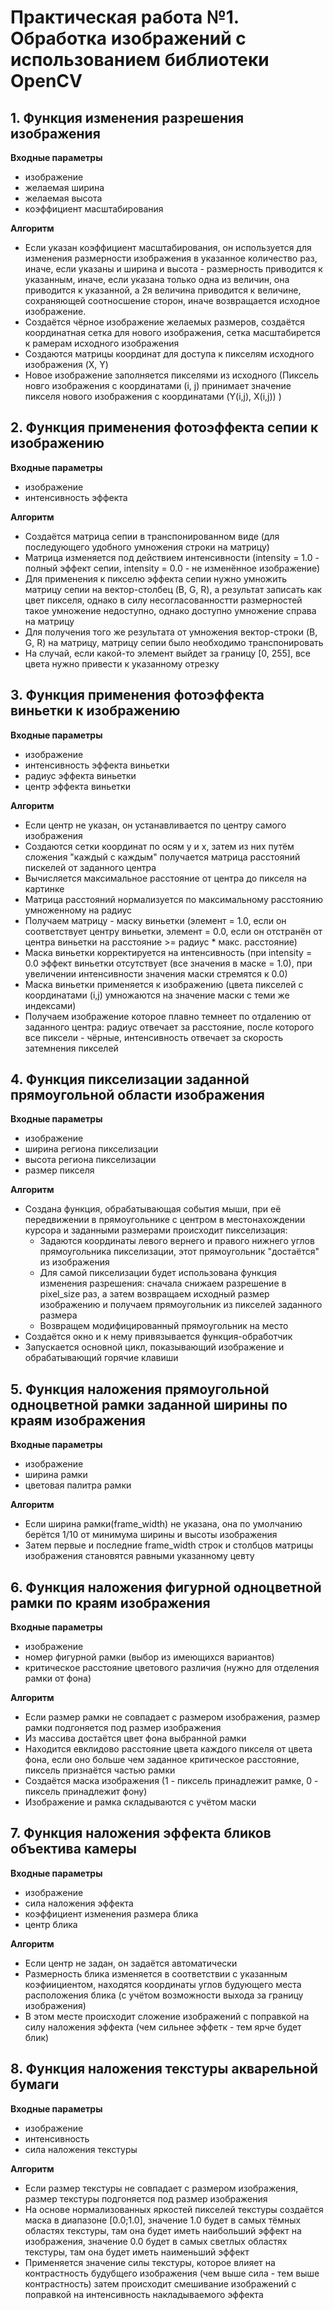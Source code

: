 # Практическая работа №1. Обработка изображений с использованием библиотеки OpenCV

## 1. Функция изменения разрешения изображения

**Входные параметры**
 - изображение
 - желаемая ширина
 - желаемая высота
 - коэффициент масштабирования

**Алгоритм**
 - Если указан коэффициент масштабирования, он используется для изменения размерности изображения в    указанное количество раз,
     иначе, если указаны и ширина и высота - размерность приводится к указанным,
     иначе, если указана только одна из величин, она приводится к указанной, а 2я величина приводится к величине, сохраняющей соотносшение сторон,
     иначе возвращается исходное изображение.
 - Создаётся чёрное изображение желаемых размеров, создаётся координатная сетка для нового изображения, сетка масштабирется к рамерам исходного изображения
 - Создаются матрицы координат для доступа к пикселям исходного изображения (X, Y)
 - Новое изображение заполняется пикселями из исходного (Пиксель новго изображения с координатами (i, j) принимает значение пикселя нового изображения с координатами (Y(i,j), X(i,j)) )

## 2. Функция применения фотоэффекта сепии к изображению

**Входные параметры**
 - изображение
 - интенсивность эффекта

**Алгоритм**
 - Создаётся матрица сепии в транспонированном виде (для последующего удобного умножения строки на матрицу)
 - Матрица изменяется под действием интенсивности (intensity = 1.0 - полный эффект сепии, intensity = 0.0 - не изменённое изображение)
 - Для применения к пикселю эффекта сепии нужно умножить матрицу сепии на вектор-столбец (B, G, R), а результат записать как цвет пикселя, однако в силу несогласованностти размерностей такое умножение недоступно, однако доступно умножение справа на матрицу
 - Для получения того же результата от умножения вектор-строки (B, G, R) на матрицу, матрицу сепии было необходимо транспонировать
 - На случай, если какой-то элемент выйдет за границу [0, 255], все цвета нужно привести к указанному отрезку


## 3. Функция применения фотоэффекта виньетки к изображению

**Входные параметры**
 - изображение
 - интенсивность эффекта виньетки
 - радиус эффекта виньетки
 - центр эффекта виньетки

**Алгоритм**
 - Если центр не указан, он устанавливается по центру самого изображения
 - Создаются сетки координат по осям y и x, затем из них путём сложения "каждый с каждым" получается матрица расстояний пискелей от заданного центра
 - Вычисляется максимальное расстояние от центра до пикселя на картинке
 - Матрица расстояний нормализуется по максимальному расстоянию умноженному на радиус
 - Получаем матрицу - маску виньетки (элемент = 1.0, если он соответствует центру виньетки, элемент = 0.0, если он отстранён от центра виньетки на расстояние >= радиус * макс. расстояние)
 - Маска виньетки корректируется на интенсивность (при intensity = 0.0 эффект виньетки отсутствует (все значения в маске = 1.0), при увеличении интенсивности значения маски стремятся к 0.0)
 - Маска виньетки применяется к изображению (цвета пикселей с координатами (i,j) умножаются на значение маски с теми же индексами)
 - Получаем изображение которое плавно темнеет по отдалению от заданного центра: радиус отвечает за расстояние, после которого все пиксели - чёрные, интенсивность отвечает за скорость затемнения пикселей

## 4. Функция пикселизации заданной прямоугольной области изображения

**Входные параметры**
 - изображение
 - ширина региона пикселизации
 - высота региона пикселизации
 - размер пикселя

**Алгоритм**
 - Создана функция, обрабатывающая события мыши, при её передвижении в прямоугольнике с центром в местонахождении курсора и заданными размерами происходит пикселизация:
   - Задаются координаты левого вернего и правого нижнего углов прямоугольника пикселизации, этот прямоугольник "достаётся" из изображения
   - Для самой пикселизации будет использована функция изменения разрешения: сначала снижаем разрешение в pixel_size раз, а затем возвращаем исходный размер изображению и получаем прямоугольник из пикселей заданного размера
   - Возвращем модифицированный прямоугольник на место
 - Создаётся окно и к нему привязывается функция-обработчик
 - Запускается основной цикл, показывающий изображение и обрабатывающий горячие клавиши

## 5. Функция наложения прямоугольной одноцветной рамки заданной ширины по краям изображения

**Входные параметры**
 - изображение
 - ширина рамки
 - цветовая палитра рамки

**Алгоритм**
 - Если ширина рамки(frame_width) не указана, она по умолчанию берётся 1/10 от минимума ширины и высоты изображения
 - Затем первые и последние frame_width строк и столбцов матрицы изображения становятся равными указанному цевту

## 6. Функция наложения фигурной одноцветной рамки по краям изображения

**Входные параметры**
 - изображение
 - номер фигурной рамки (выбор из имеющихся вариантов)
 - критическое расстояние цветового различия (нужно для отделения рамки от фона)

**Алгоритм**
 - Если размер рамки не совпадает с размером изображения, размер рамки подгоняется под размер изображения
 - Из массива достаётся цвет фона выбранной рамки
 - Находится евклидово расстояние цвета каждого пикселя от цвета фона, если оно больше чем заданное критическое расстояние, пиксель признаётся частью рамки
 - Создаётся маска изображения (1 - пиксель принадлежит рамке, 0 - пиксель принадлежит фону)
 - Изображение и рамка складываются с учётом маски

## 7. Функция наложения эффекта бликов объектива камеры

**Входные параметры**
 - изображение
 - сила наложения эффекта
 - коэффициент изменения размера блика
 - центр блика 

**Алгоритм**
 - Если центр не задан, он задаётся автоматически
 - Размерность блика изменяется в соответствии с указанным коэфиициентом, находятся координаты углов будующего места расположения блика (с учётом возможности выхода за границу изображения)
 - В этом месте происходит сложение изображений с поправкой на силу наложения эффекта (чем сильнее эффетк - тем ярче будет блик)

## 8. Функция наложения текстуры акварельной бумаги

**Входные параметры**
 - изображение
 - интенсивность
 - сила наложения текстуры

**Алгоритм**
 - Если размер текстуры не совпадает с размером изображения, размер текстуры подгоняется под размер изображения
 - На основе нормализованных яркостей пикселей текстуры создаётся маска в диапазоне [0.0;1.0], значение 1.0 будет в самых тёмных областях текстуры, там она будет иметь наибольший эффект на изображения, значение 0.0 будет в самых светлых областях текстуры, там она будет иметь наименьший эффект
 - Применяется значение силы текстуры, которое влияет на контрастность будубщего изображения (чем выше сила - тем выше контрастность)
затем происходит смешивание изображений с поправкой на интенсивность накладываемого эффекта


















